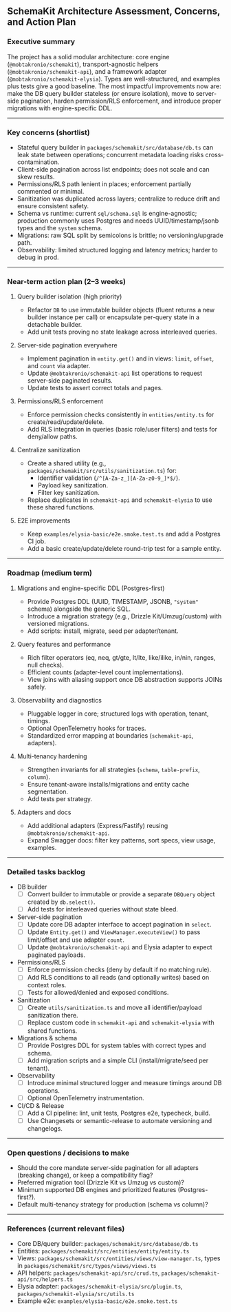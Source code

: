 ## SchemaKit Architecture Assessment, Concerns, and Action Plan

### Executive summary
The project has a solid modular architecture: core engine (`@mobtakronio/schemakit`), transport-agnostic helpers (`@mobtakronio/schemakit-api`), and a framework adapter (`@mobtakronio/schemakit-elysia`). Types are well-structured, and examples plus tests give a good baseline. The most impactful improvements now are: make the DB query builder stateless (or ensure isolation), move to server-side pagination, harden permission/RLS enforcement, and introduce proper migrations with engine-specific DDL.

---

### Key concerns (shortlist)
- Stateful query builder in `packages/schemakit/src/database/db.ts` can leak state between operations; concurrent metadata loading risks cross-contamination.
- Client-side pagination across list endpoints; does not scale and can skew results.
- Permissions/RLS path lenient in places; enforcement partially commented or minimal.
- Sanitization was duplicated across layers; centralize to reduce drift and ensure consistent safety.
- Schema vs runtime: current `sql/schema.sql` is engine-agnostic; production commonly uses Postgres and needs UUID/timestamp/jsonb types and the `system` schema.
- Migrations: raw SQL split by semicolons is brittle; no versioning/upgrade path.
- Observability: limited structured logging and latency metrics; harder to debug in prod.

---

### Near-term action plan (2–3 weeks)
1) Query builder isolation (high priority)
   - Refactor `DB` to use immutable builder objects (fluent returns a new builder instance per call) or encapsulate per-query state in a detachable builder.
   - Add unit tests proving no state leakage across interleaved queries.

2) Server-side pagination everywhere
   - Implement pagination in `entity.get()` and in views: `limit`, `offset`, and `count` via adapter.
   - Update `@mobtakronio/schemakit-api` list operations to request server-side paginated results.
   - Update tests to assert correct totals and pages.

3) Permissions/RLS enforcement
   - Enforce permission checks consistently in `entities/entity.ts` for create/read/update/delete.
   - Add RLS integration in queries (basic role/user filters) and tests for deny/allow paths.

4) Centralize sanitization
   - Create a shared utility (e.g., `packages/schemakit/src/utils/sanitization.ts`) for:
     - Identifier validation (`/^[A-Za-z_][A-Za-z0-9_]*$/`).
     - Payload key sanitization.
     - Filter key sanitization.
   - Replace duplicates in `schemakit-api` and `schemakit-elysia` to use these shared functions.

5) E2E improvements
   - Keep `examples/elysia-basic/e2e.smoke.test.ts` and add a Postgres CI job.
   - Add a basic create/update/delete round-trip test for a sample entity.

---

### Roadmap (medium term)
1) Migrations and engine-specific DDL (Postgres-first)
   - Provide Postgres DDL (UUID, TIMESTAMP, JSONB, `"system"` schema) alongside the generic SQL.
   - Introduce a migration strategy (e.g., Drizzle Kit/Umzug/custom) with versioned migrations.
   - Add scripts: install, migrate, seed per adapter/tenant.

2) Query features and performance
   - Rich filter operators (eq, neq, gt/gte, lt/lte, like/ilike, in/nin, ranges, null checks).
   - Efficient counts (adapter-level count implementations).
   - View joins with aliasing support once DB abstraction supports JOINs safely.

3) Observability and diagnostics
   - Pluggable logger in core; structured logs with operation, tenant, timings.
   - Optional OpenTelemetry hooks for traces.
   - Standardized error mapping at boundaries (`schemakit-api`, adapters).

4) Multi-tenancy hardening
   - Strengthen invariants for all strategies (`schema`, `table-prefix`, `column`).
   - Ensure tenant-aware installs/migrations and entity cache segmentation.
   - Add tests per strategy.

5) Adapters and docs
   - Add additional adapters (Express/Fastify) reusing `@mobtakronio/schemakit-api`.
   - Expand Swagger docs: filter key patterns, sort specs, view usage, examples.

---

### Detailed tasks backlog
- DB builder
  - [ ] Convert builder to immutable or provide a separate `DBQuery` object created by `db.select()`.
  - [ ] Add tests for interleaved queries without state bleed.

- Server-side pagination
  - [ ] Update core DB adapter interface to accept pagination in `select`.
  - [ ] Update `Entity.get()` and `ViewManager.executeView()` to pass limit/offset and use adapter `count`.
  - [ ] Update `@mobtakronio/schemakit-api` and Elysia adapter to expect paginated payloads.

- Permissions/RLS
  - [ ] Enforce permission checks (deny by default if no matching rule).
  - [ ] Add RLS conditions to all reads (and optionally writes) based on context roles.
  - [ ] Tests for allowed/denied and exposed conditions.

- Sanitization
  - [ ] Create `utils/sanitization.ts` and move all identifier/payload sanitization there.
  - [ ] Replace custom code in `schemakit-api` and `schemakit-elysia` with shared functions.

- Migrations & schema
  - [ ] Provide Postgres DDL for system tables with correct types and schema.
  - [ ] Add migration scripts and a simple CLI (install/migrate/seed per tenant).

- Observability
  - [ ] Introduce minimal structured logger and measure timings around DB operations.
  - [ ] Optional OpenTelemetry instrumentation.

- CI/CD & Release
  - [ ] Add a CI pipeline: lint, unit tests, Postgres e2e, typecheck, build.
  - [ ] Use Changesets or semantic-release to automate versioning and changelogs.

---

### Open questions / decisions to make
- Should the core mandate server-side pagination for all adapters (breaking change), or keep a compatibility flag?
- Preferred migration tool (Drizzle Kit vs Umzug vs custom)?
- Minimum supported DB engines and prioritized features (Postgres-first?).
- Default multi-tenancy strategy for production (schema vs column)?

---

### References (current relevant files)
- Core DB/query builder: `packages/schemakit/src/database/db.ts`
- Entities: `packages/schemakit/src/entities/entity/entity.ts`
- Views: `packages/schemakit/src/entities/views/view-manager.ts`, types in `packages/schemakit/src/types/views/views.ts`
- API helpers: `packages/schemakit-api/src/crud.ts`, `packages/schemakit-api/src/helpers.ts`
- Elysia adapter: `packages/schemakit-elysia/src/plugin.ts`, `packages/schemakit-elysia/src/utils.ts`
- Example e2e: `examples/elysia-basic/e2e.smoke.test.ts`


